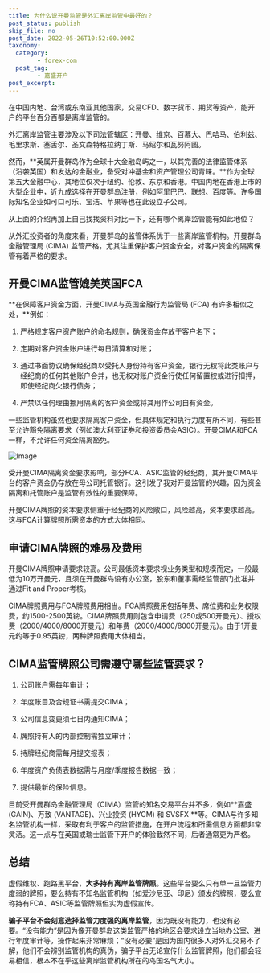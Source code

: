 ```yaml
---
title: 为什么说开曼监管是外汇离岸监管中最好的？
post_status: publish
skip_file: no
post_date: 2022-05-26T10:52:00.000Z
taxonomy:
  category:
        - forex-com
  post_tag:
        - 嘉盛开户
post_excerpt: 
---
```

在中国内地、台湾或东南亚其他国家，交易CFD、数字货币、期货等资产，能开户的平台百分百都是离岸监管的。

外汇离岸监管主要涉及以下司法管辖区：开曼、维京、百慕大、巴哈马、伯利兹、毛里求斯、塞舌尔、圣文森特格拉纳丁斯、马绍尔和瓦努阿图。

然而，**英属开曼群岛作为全球十大金融岛屿之一，以其完善的法律监管体系（沿袭英国）和发达的金融业，备受对冲基金和资产管理公司青睐。**作为全球第五大金融中心，其地位仅次于纽约、伦敦、东京和香港。中国内地在香港上市的大型企业中，近九成选择在开曼群岛注册，例如阿里巴巴、联想、百度等。许多国际知名企业如可口可乐、宝洁、苹果等也在此设立子公司。

从上面的介绍再加上自己找找资料对比一下，还有哪个离岸监管能有如此地位？

从外汇投资者的角度来看，开曼群岛的监管体系优于一些离岸监管机构。开曼群岛金融管理局 (CIMA) 监管严格，尤其注重保护客户资金安全，对客户资金的隔离保管有着严格的要求。

## 开曼CIMA监管媲美英国FCA

**在保障客户资金方面，开曼CIMA与英国金融行为监管局 (FCA) 有许多相似之处，**例如：

1. 严格规定客户资产账户的命名规则，确保资金存放于客户名下；

1. 定期对客户资金账户进行每日清算和对账；

1. 通过书面协议确保经纪商以受托人身份持有客户资金，银行无权将此类账户与经纪商的任何其他账户合并，也无权对账户资金行使任何留置权或进行扣押，即使经纪商欠银行债务；

1. 严禁以任何理由挪用隔离的客户资金或将其用作公司自有资金。

一些监管机构虽然也要求隔离客户资金，但具体规定和执行力度有所不同，有些甚至允许豁免隔离要求（例如澳大利亚证券和投资委员会ASIC）。开曼CIMA和FCA一样，不允许任何资金隔离豁免。

![Image](https://prod-files-secure.s3.us-west-2.amazonaws.com/39ed1227-6d7d-4570-be36-9ccd4a2c4241/bd849744-3fcb-4a37-8312-357962c8f065/image.png?X-Amz-Algorithm=AWS4-HMAC-SHA256&X-Amz-Content-Sha256=UNSIGNED-PAYLOAD&X-Amz-Credential=ASIAZI2LB4667K3OTNCM%2F20250409%2Fus-west-2%2Fs3%2Faws4_request&X-Amz-Date=20250409T101353Z&X-Amz-Expires=3600&X-Amz-Security-Token=IQoJb3JpZ2luX2VjEBIaCXVzLXdlc3QtMiJHMEUCIFtIQJkiPbaC40pVBFI5zXt23KnkXh0m3MkK%2BStDUXLLAiEAy6OLPrS7QP1R2dm5XsV2ntbQKW4aj9U0M4U%2FhJOtLmQqiAQIi%2F%2F%2F%2F%2F%2F%2F%2F%2F%2F%2FARAAGgw2Mzc0MjMxODM4MDUiDCqpWmyFQjhSMjbC%2BSrcAyiOR0Q6eOoRwDao%2FCWsEERoa%2F%2F%2F2M2P64x1Thz7Ztvn9DAMGzqcsYPKyB%2BV%2F5arXrtId%2Bxiwgme0Qm%2BQoOEm3Nh4ot2yJ%2B3%2BRJKkyFGAOzgiYGQnXazv5D%2BawFtdc1MfMa1fGt4KriAaMbMA3WQ1Ch53sFJh%2F8A4ouOcxXS2oxI7MgtHqUjh4FuP%2BLvzz57b9TBQ2rKVRgqzadCJJHZpZTy8T7AcHUxjmMg3oo2amMn1knmMG3kycRLKNPK53I%2F4sCE9mlwbwCcyn74GFc8cs3UvSKmUM9qPsOmHKSjI%2FYVHcrcUSb4qtwNnftPq3pddeXe09yyszyru5EokmaffPcUJk4%2FjNQNpSgTraD7BlgplxcsA5H9zJg6LuJnx%2BYKAL78MqOLfTqmAPxUb2oF3TWb76i8qAqaIL2Hv5FKmGIF29RzG4rG4ngaLn5myk5UL53EMI%2FGNGx89oG0EuDe49EN%2FrApMU%2FfuX%2FV4A9rm7fTQTEH%2FysaE3XcsCpEWmRQc5J21uQAXUF5XiRFVffpRF94vOsrlTrY38XNh8j%2FKcLwj0LOBA6MZd3Aj6KNWu0AtVtlx%2Ftq0NsZIaHVvxg5%2BdR588eFpFcrHtnhW3ORZSKyjRWO9HDocLTCXppbMOH62L8GOqUBKjlLBYd%2BWD10Bsd1OosOqZ8wSu%2FG8NIupGPuk%2FitxMA1iDt4AXeGkpUwQjmoiw1uDO1tBqrp3Bc%2Fl0f5ZjlhsRCcBuuPHP7mkqYkhvuk0%2BWwgf2n9XAz%2BycdrRnangqlTaoafw3%2F0LjmH9GUQbyxlYU3DwvlLSLZY28yNJnkVHbvmW8h%2FyyLEA%2B94CT%2BAxbvC9bxy4S2mM%2F5LFMmyAhEW55OK31i&X-Amz-Signature=2f0303ece8322d370b6e83b0605702e52dab241bf646361233834ced20905549&X-Amz-SignedHeaders=host&x-id=GetObject)

受开曼CIMA隔离资金要求影响，部分FCA、ASIC监管的经纪商，其开曼CIMA平台的客户资金仍存放在母公司托管银行。这引发了我对开曼监管的兴趣，因为资金隔离和托管账户是监管有效性的重要保障。

开曼CIMA牌照的资本要求侧重于经纪商的风险敞口，风险越高，资本要求越高。这与FCA计算牌照所需资本的方式大体相同。

## **申请CIMA牌照的难易及费用**

开曼CIMA牌照申请要求较高。公司最低资本要求视业务类型和规模而定，一般最低为10万开曼元，且须在开曼群岛设有办公室，股东和董事需经监管部门批准并通过Fit and Proper考核。

CIMA牌照费用与FCA牌照费用相当。FCA牌照费用包括年费、席位费和业务权限费，约1500-2500英镑。CIMA牌照费用则包含申请费（250或500开曼元）、授权费（2000/4000/8000开曼元）和年费（2000/4000/8000开曼元）。由于1开曼元约等于0.95英镑，两种牌照费用大体相当。

## CIMA监管牌照公司需遵守哪些监管要求？

1. 公司账户需每年审计；

1. 年度账目及合规证书需提交CIMA；

1. 公司信息变更须七日内通知CIMA；

1. 牌照持有人的内部控制需独立审计；

1. 持牌经纪商需每月提交报表；

1. 年度资产负债表数据需与月度/季度报告数据一致；

1. 提供最新的保险信息。

目前受开曼群岛金融管理局（CIMA）监管的知名交易平台并不多，例如**嘉盛 (GAIN)、万致 (VANTAGE)、兴业投资 (HYCM) 和 SVSFX **等。CIMA与许多知名监管机构一样，采取有利于客户的监管措施，在开户流程和所需信息方面都非常灵活。这一点与在英国或瑞士监管下开户的体验截然不同，后者通常更为严格。

## 总结

虚假维权、跑路黑平台，**大多持有离岸监管牌照**。这些平台要么只有单一且监管力度弱的牌照，要么持有不知名监管机构（如爱沙尼亚、印尼）颁发的牌照，要么宣称持有FCA、ASIC等监管牌照但实为虚假宣传。

**骗子平台不会刻意选择监管力度强的离岸监管**，因为既没有能力，也没有必要。“没有能力”是因为像开曼群岛这类监管严格的地区会要求设立当地办公室、进行年度审计等，操作起来非常麻烦；“没有必要”是因为国内很多人对外汇交易不了解，他们不会辨别监管机构的真伪，骗子平台无论宣传什么监管牌照，他们都会轻易相信，根本不在乎这些离岸监管机构所在的岛国名气大小。